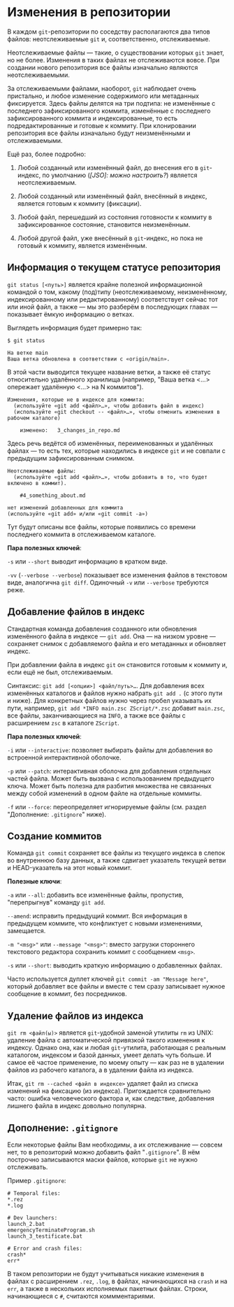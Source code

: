 # Изменения в репозитории

В каждом `git`-репозитории по соседству располагаются два типов файлов: неотслеживаемые `git` и, соответственно,
отслеживаемые.

Неотслеживаемые файлы — такие, о существовании которых `git` знает, но не более. Изменения в таких файлах не
отслеживаются вовсе. При создании нового репозитория все файлы изначально являются неотслеживаемыми.

За отслеживаемыми файлами, наоборот, `git` наблюдает очень пристально, и любое изменение содержимого или 
метаданных фиксируется. Здесь файлы делятся на три подтипа: не изменённые с последнего зафиксированного коммита, 
изменённые с последнего зафиксированного коммита и индексированные, то есть подредактированные и готовые к коммиту. 
При клонировании репозитория все файлы изначально будут неизменёнными и отслеживаемыми.

Ещё раз, более подробно:

1) Любой созданный или изменённый файл, до внесения его в `git`-индекс, по умолчанию (_[JSO]: можно настроить?_) является неотслеживаемым.

2) Любой созданный или изменённый файл, внесённый в индекс, является готовым к коммиту (фиксации).

3) Любой файл, перешедший из состояния готовности к коммиту в зафиксированное состояние, становится неизменённым.

4) Любой другой файл, уже внесённый в `git`-индекс, но пока не готовый к коммиту, является изменённым.


## Информация о текущем статусе репозитория

`git status [<путь>]` является крайне полезной информационной командой о том, какому (под)типу (неотслеживаемому, 
неизменённому, индексированному или редактированному) соответствует сейчас тот или иной файл, а также — мы это 
разберём в последующих главах — показывает ёмкую информацию о ветках.

Выглядеть информация будет примерно так:
```
$ git status

На ветке main
Ваша ветка обновлена в соответствии с «origin/main».
```
В этой части выводится текущее название ветки, а также её статус относительно удалённого хранилища (например, 
"Ваша ветка <…> опережает удалённую <…> на N коммитов").

```
Изменения, которые не в индексе для коммита:
  (используйте «git add <файл>…», чтобы добавить файл в индекс)
  (используйте «git checkout -- <файл>…», чтобы отменить изменения в рабочем каталоге)

    изменено:   3_changes_in_repo.md
```
Здесь речь ведётся об изменённых, переименованных и удалённых файлах — то есть тех, которые находились в 
индексе `git` и не совпали с предыдущим зафиксированным снимком.

```
Неотслеживаемые файлы:
  (используйте «git add <файл>…», чтобы добавить в то, что будет включено в коммит).

    #4_something_about.md

нет изменений добавленных для коммита
(используйте «git add» и/или «git commit -a»)
```
Тут будут описаны все файлы, которые появились со времени последнего коммита в отслеживаемом каталоге.

**Пара полезных ключей**: 

`-s` или `--short` выводит информацию в кратком виде.

`-vv` (`--verbose --verbose`) показывает все изменения файлов в текстовом виде, аналогична `git diff`.
Одиночный `-v` или `--verbose` требуются реже.


## Добавление файлов в индекс

Стандартная команда добавления созданного или обновления изменённого файла в индексе — `git add`. Она — 
на низком уровне — сохраняет снимок с добавляемого файла и его метаданных и обновляет индекс. 

При добавлении файла в индекс `git` он становится готовым к коммиту и, если ещё не был, отслеживаемым.

Синтаксис: `git add [<опции>] <файл/путь>…`. Для добавления всех изменённых каталогов и файлов нужно 
набрать `git add .` (с этого пути и ниже). Для конкретных файлов нужно через пробел указывать их пути, 
например, `git add *INFO main.zsc ZScript/*.zsc` добавит `main.zsc`, все файлы, заканчивающиеся на 
`INFO`, а также все файлы с расширением `zsc` в каталоге `ZScript`.

**Пара полезных ключей**: 

`-i` или `--interactive`: позволяет выбирать файлы для добавления во встроенной интерактивной оболочке.

`-p` или `--patch`: интерактивная оболочка для добавления отдельных частей файла. Может быть вызвана 
с использованием предыдущего ключа. Может быть полезна для разбития множества не связанных между 
собой изменений в одном файле на отдельные коммиты.

`-f` или `--force`: переопределяет игнорируемые файлы (см. раздел "Дополнение: `.gitignore`" ниже).


## Создание коммитов

Команда `git commit` сохраняет все файлы из текущего индекса в слепок во внутреннюю базу данных, а также 
сдвигает указатель текущей ветви и HEAD-указатель на этот новый коммит.

**Полезные ключи**:

`-a` или `--all`: добавить все изменённые файлы, пропустив, "перепрыгнув" команду `git add`.

`--amend`: исправить предыдущий коммит. Вся информация в предыдущем коммите, что конфликтует с новыми 
изменениями, замещается.

`-m "<msg>"` или `--message "<msg>"`: вместо загрузки стороннего текстового редактора сохранить коммит с 
сообщением `<msg>`.

`-s` или `--short`: выводить краткую информацию о добавленных файлах.

Часто используется дуплет ключей `git commit -am "Message here"`, который добавляет все файлы и вместе с тем 
сразу записывает нужное сообщение в коммит, без посредников.


## Удаление файлов из индекса

`git rm <файл(ы)>` является `git`-удобной заменой утилиты `rm` из UNIX: удаление файла с автоматической 
привязкой такого изменения к индексу. Однако она, как и любая `git`-утилита, работающая с реальным каталогом, 
индексом и базой данных, умеет делать чуть больше. И самое её частое применение, по моему опыту — как раз не 
в удалении файлов из рабочего каталога, а в удалении файла из индекса.

Итак, `git rm --cached <файл в индексе>` удаляет файл из списка изменений на фиксацию (из индекса). 
Пригождается сравнительно часто: ошибка человеческого фактора и, как следствие, добавления лишнего файла в 
индекс довольно популярна.


## Дополнение: `.gitignore`

Если некоторые файлы Вам необходимы, а их отслеживание — совсем нет, то в репозиторий можно добавить файл 
"`.gitignore`". В нём построчно записываются маски файлов, которые `git` не нужно отслеживать.

Пример `.gitignore`:
```
# Temporal files:
*.rez
*.log

# Dev launchers:
launch_2.bat
emergencyTerminateProgram.sh
launch_3_testificate.bat

# Error and crash files:
crash*
err*
```
В таком репозитории не будут учитываться никакие изменения в файлах с расширением `.rez`, `.log`, в файлах, 
начинающихся на `crash` и на `err`, а также в нескольких исполняемых пакетных файлах. Строки, начинающиеся с 
`#`, считаются коммментариями.
